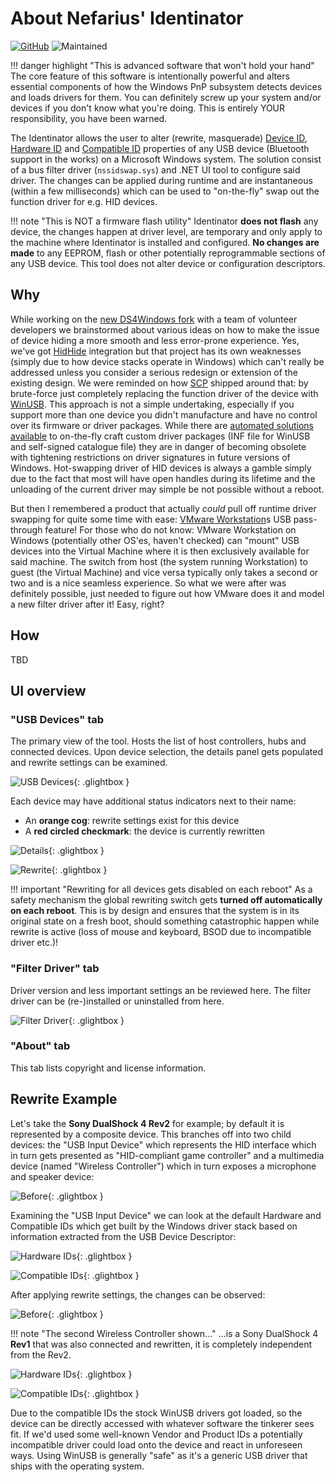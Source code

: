 # About Nefarius' Identinator

[![GitHub](https://img.shields.io/badge/GitHub-yellowgreen?logo=github)](https://github.com/nefarius/Identinator) ![Maintained](https://img.shields.io/badge/Project%20actively%20maintained-brightgreen)

!!! danger highlight "This is advanced software that won't hold your hand"
    The core feature of this software is intentionally powerful and alters essential components of how the Windows PnP subsystem detects devices and loads drivers for them. You can definitely screw up your system and/or devices if you don't know what you're doing. This is entirely YOUR responsibility, you have been warned.

The Identinator allows the user to alter (rewrite, masquerade) [Device ID](https://docs.microsoft.com/en-us/windows-hardware/drivers/install/device-ids), [Hardware ID](https://docs.microsoft.com/en-us/windows-hardware/drivers/install/hardware-ids) and [Compatible ID](https://docs.microsoft.com/en-us/windows-hardware/drivers/install/compatible-ids) properties of any USB device (Bluetooth support in the works) on a Microsoft Windows system. The solution consist of a bus filter driver (`nssidswap.sys`) and .NET UI tool to configure said driver. The changes can be applied during runtime and are instantaneous (within a few milliseconds) which can be used to "on-the-fly" swap out the function driver for e.g. HID devices.

!!! note "This is NOT a firmware flash utility"
    Identinator **does not flash** any device, the changes happen at driver level, are temporary and only apply to the machine where Identinator is installed and configured. **No changes are made** to any EEPROM, flash or other potentially reprogrammable sections of any USB device. This tool does not alter device or configuration descriptors.

## Why

While working on the [new DS4Windows fork](https://github.com/CircumSpector/DS4Windows) with a team of volunteer developers we brainstormed about various ideas on how to make the issue of device hiding a more smooth and less error-prone experience. Yes, we've got [HidHide](https://github.com/ViGEm/HidHide) integration but that project has its own weaknesses (simply due to how device stacks operate in Windows) which can't really be addressed unless you consider a serious redesign or extension of the existing design. We were reminded on how [SCP](https://github.com/nefarius/ScpToolkit/) shipped around that: by brute-force just completely replacing the function driver of the device with [WinUSB](https://docs.microsoft.com/en-us/windows-hardware/drivers/usbcon/winusb). This approach is not a simple undertaking, especially if you support more than one device you didn't manufacture and have no control over its firmware or driver packages. While there are [automated solutions available](https://github.com/pbatard/libwdi) to on-the-fly craft custom driver packages (INF file for WinUSB and self-signed catalogue file) they are in danger of becoming obsolete with tightening restrictions on driver signatures in future versions of Windows. Hot-swapping driver of HID devices is always a gamble simply due to the fact that most will have open handles during its lifetime and the unloading of the current driver may simple be not possible without a reboot.

But then I remembered a product that actually *could* pull off runtime driver swapping for quite some time with ease: [VMware Workstation](https://www.vmware.com/products/workstation-pro.html)s USB pass-through feature! For those who do not know: VMware Workstation on Windows (potentially other OS'es, haven't checked) can "mount" USB devices into the Virtual Machine where it is then exclusively available for said machine. The switch from host (the system running Workstation) to guest (the Virtual Machine) and vice versa typically only takes a second or two and is a nice seamless experience. So what we were after was definitely possible, just needed to figure out how VMware does it and model a new filter driver after it! Easy, right?

## How

TBD

## UI overview

### "USB Devices" tab

The primary view of the tool. Hosts the list of host controllers, hubs and connected devices. Upon device selection, the details panel gets populated and rewrite settings can be examined.

![USB Devices](images/D7BPL8rMBq.png){: .glightbox } 

Each device may have additional status indicators next to their name:

- An **orange cog**: rewrite settings exist for this device
- A **red circled checkmark**: the device is currently rewritten

![Details](images/Identinator_JgMXUWoUt2.png){: .glightbox } 

![Rewrite](images/Identinator_nM6aJIcshs.png){: .glightbox } 

!!! important "Rewriting for all devices gets disabled on each reboot"
    As a safety mechanism the global rewriting switch gets **turned off automatically on each reboot**. This is by design and ensures that the system is in its original state on a fresh boot, should something catastrophic happen while rewrite is active (loss of mouse and keyboard, BSOD due to incompatible driver etc.)!

### "Filter Driver" tab

Driver version and less important settings an be reviewed here. The filter driver can be (re-)installed or uninstalled from here.

![Filter Driver](images/Identinator_MtyzaQBlpP.png){: .glightbox } 

### "About" tab

This tab lists copyright and license information.

## Rewrite Example

Let's take the **Sony DualShock 4 Rev2** for example; by default it is represented by a composite device. This branches off into two child devices: the "USB Input Device" which represents the HID interface which in turn gets presented as "HID-compliant game controller" and a multimedia device (named "Wireless Controller") which in turn exposes a microphone and speaker device:

![Before](images/mmc_ME74WR3tG2.png){: .glightbox } 

Examining the "USB Input Device" we can look at the default Hardware and Compatible IDs which get built by the Windows driver stack based on information extracted from the USB Device Descriptor:

![Hardware IDs](images/mmc_hzP9mpgCmB.png){: .glightbox } 

![Compatible IDs](images/mmc_VaF4BO0OnD.png){: .glightbox } 

After applying rewrite settings, the changes can be observed:

![Before](images/mmc_lb8TghMekj.png){: .glightbox } 

!!! note "The second Wireless Controller shown..."
    ...is a Sony DualShock 4 **Rev1** that was also connected and rewritten, it is completely independent from the Rev2.

![Hardware IDs](images/mmc_JIqFmaIMoB.png){: .glightbox } 

![Compatible IDs](images/mmc_9AOKamFJ91.png){: .glightbox } 

Due to the compatible IDs the stock WinUSB drivers got loaded, so the device can be directly accessed with whatever software the tinkerer sees fit. If we'd used some well-known Vendor and Product IDs a potentially incompatible driver could load onto the device and react in unforeseen ways. Using WinUSB is generally "safe" as it's a generic USB driver that ships with the operating system.
